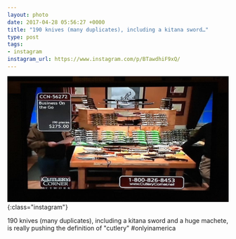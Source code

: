 ```yaml
---
layout: photo
date: 2017-04-28 05:56:27 +0000
title: "190 knives (many duplicates), including a kitana sword…"
type: post
tags:
- instagram
instagram_url: https://www.instagram.com/p/BTawdhiF9xQ/
---
```


![Instagram - BTawdhiF9xQ](/img/BTawdhiF9xQ.jpg){:class="instagram"}

190 knives (many duplicates), including a kitana sword and a huge machete, is really pushing the definition of "cutlery" #onlyinamerica
